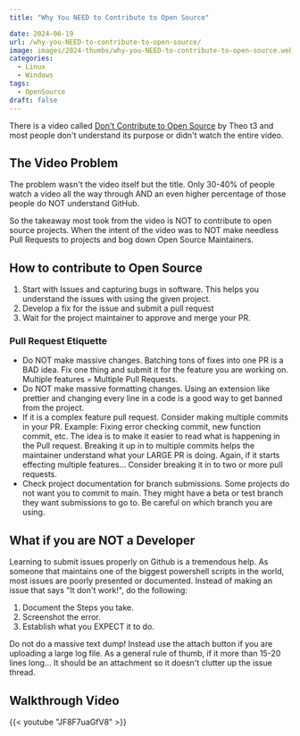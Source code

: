 ```yaml
---
title: "Why You NEED to Contribute to Open Source"

date: 2024-06-19
url: /why-you-NEED-to-contribute-to-open-source/
image: images/2024-thumbs/why-you-NEED-to-contribute-to-open-source.webp
categories:
  - Linux
  - Windows
tags:
  - OpenSource
draft: false
---
```

There is a video called [Don't Contribute to Open Source](https://www.youtube.com/watch?v=5nY_cy8zcO4) by Theo t3 and most people don't understand its purpose or didn't watch the entire video.
<!--more-->

## The Video Problem

The problem wasn't the video itself but the title. Only 30-40% of people watch a video all the way through AND an even higher percentage of those people do NOT understand GitHub. 

So the takeaway most took from the video is NOT to contribute to open source projects. When the intent of the video was to NOT make needless Pull Requests to projects and bog down Open Source Maintainers.

## How to contribute to Open Source

1. Start with Issues and capturing bugs in software. This helps you understand the issues with using the given project. 
2. Develop a fix for the issue and submit a pull request
3. Wait for the project maintainer to approve and merge your PR.

### Pull Request Etiquette

- Do NOT make massive changes. Batching tons of fixes into one PR is a BAD idea. Fix one thing and submit it for the feature you are working on. Multiple features = Multiple Pull Requests.
- Do NOT make massive formatting changes. Using an extension like prettier and changing every line in a code is a good way to get banned from the project. 
- If it is a complex feature pull request. Consider making multiple commits in your PR. Example: Fixing error checking commit, new function commit, etc. The idea is to make it easier to read what is happening in the Pull request. Breaking it up in to multiple commits helps the maintainer understand what your LARGE PR is doing. Again, if it starts effecting multiple features... Consider breaking it in to two or more pull requests. 
- Check project documentation for branch submissions. Some projects do not want you to commit to main. They might have a beta or test branch they want submissions to go to. Be careful on which branch you are using.

## What if you are NOT a Developer

Learning to submit issues properly on Github is a tremendous help. As someone that maintains one of the biggest powershell scripts in the world, most issues are poorly presented or documented. Instead of making an issue that says "It don't work!", do the following:

1. Document the Steps you take.
2. Screenshot the error. 
3. Establish what you EXPECT it to do.

Do not do a massive text dump! Instead use the attach button if you are uploading a large log file.  As a general rule of thumb, if it more than 15-20 lines long... It should be an attachment so it doesn't clutter up the issue thread. 

## Walkthrough Video

{{< youtube "JF8F7uaGfV8" >}}
